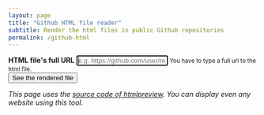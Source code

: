 ```yaml
---
layout: page
title: "Github HTML file reader"
subtitle: Render the html files in public Github repositories
permalink: /github-html
---
```


<form id="previewform" onsubmit="location.href='{{site.url}}{{site.baseurl}}/github-html?'+this.file.value;return false">
  <div class="form-group">
    <label for="exampleInputEmail1"><strong>HTML file's full URL</strong></label>
    <input type="url" id="file" value="" class="form-control" placeholder="e.g. https://github.com/user/repo/blob/master/index.html" autofocus>
    <small class="form-text text-muted">You have to type a full url to the html file.</small>
  </div>
  <button type="submit" class="btn btn-primary">See the rendered file</button>
</form>

<script>
  (function () {

    var previewForm = document.getElementById('previewform');

    var url = location.search.substring(1).replace(/\/\/github\.com/, '//raw.githubusercontent.com').replace(/\/blob\//, '/'); //Get URL of the raw file

    var replaceAssets = function () {
      var frame, a, link, links = [], script, scripts = [], i, href, src;
      //Framesets
      if (document.querySelectorAll('frameset').length)
        return; //Don't replace CSS/JS if it's a frameset, because it will be erased by document.write()
      //Frames
      frame = document.querySelectorAll('iframe[src],frame[src]');
      for (i = 0; i < frame.length; ++i) {
        src = frame[i].src; //Get absolute URL
        if (src.indexOf('//raw.githubusercontent.com') > 0 || src.indexOf('//bitbucket.org') > 0) { //Check if it's from raw.github.com or bitbucket.org
          frame[i].src = '//' + location.hostname + location.pathname + '?' + src; //Then rewrite URL so it can be loaded using CORS proxy
        }
      }
      //Links
      a = document.querySelectorAll('a[href]');
      for (i = 0; i < a.length; ++i) {
        href = a[i].href; //Get absolute URL
        if (href.indexOf('#') > 0) { //Check if it's an anchor
          a[i].href = '//' + location.hostname + location.pathname + location.search + '#' + a[i].hash.substring(1); //Then rewrite URL with support for empty anchor
        } else if ((href.indexOf('//raw.githubusercontent.com') > 0 || href.indexOf('//bitbucket.org') > 0) && (href.indexOf('.html') > 0 || href.indexOf('.htm') > 0)) { //Check if it's from raw.github.com or bitbucket.org and to HTML files
          a[i].href = '//' + location.hostname + location.pathname + '?' + href; //Then rewrite URL so it can be loaded using CORS proxy
        }
      }
      //Stylesheets
      link = document.querySelectorAll('link[rel=stylesheet]');
      for (i = 0; i < link.length; ++i) {
        href = link[i].href; //Get absolute URL
        if (href.indexOf('//raw.githubusercontent.com') > 0 || href.indexOf('//bitbucket.org') > 0) { //Check if it's from raw.github.com or bitbucket.org
          links.push(fetchProxy(href, null, 0)); //Then add it to links queue and fetch using CORS proxy
        }
      }
      Promise.all(links).then(function (res) {
        for (i = 0; i < res.length; ++i) {
          loadCSS(res[i]);
        }
      });
      //Scripts
      script = document.querySelectorAll('script[type="text/htmlpreview"]');
      for (i = 0; i < script.length; ++i) {
        src = script[i].src; //Get absolute URL
        if (src.indexOf('//raw.githubusercontent.com') > 0 || src.indexOf('//bitbucket.org') > 0) { //Check if it's from raw.github.com or bitbucket.org
          scripts.push(fetchProxy(src, null, 0)); //Then add it to scripts queue and fetch using CORS proxy
        } else {
          script[i].removeAttribute('type');
          scripts.push(script[i].innerHTML); //Add inline script to queue to eval in order
        }
      }
      Promise.all(scripts).then(function (res) {
        for (i = 0; i < res.length; ++i) {
          loadJS(res[i]);
        }
      });
    };

    var loadHTML = function (data) {
      if (data) {
        data = data.replace(/<head([^>]*)>/i, '<head$1><base href="' + url + '">').replace(/<script(\s*src=["'][^"']*["'])?(\s*type=["'](text|application)\/javascript["'])?/gi, '<script type="text/htmlpreview"$1'); //Add <base> just after <head> and replace <script type="text/javascript"> with <script type="text/htmlpreview">
        setTimeout(function () {
          document.open();
          document.write(data);
          document.close();
          replaceAssets();
        }, 10); //Delay updating document to have it cleared before
      }
    };

    var loadCSS = function (data) {
      if (data) {
        var style = document.createElement('style');
        style.innerHTML = data;
        document.head.appendChild(style);
      }
    };

    var loadJS = function (data) {
      if (data) {
        var script = document.createElement('script');
        script.innerHTML = data;
        document.body.appendChild(script);
      }
    };

    var fetchProxy = function (url, options, i) {
      var proxy = [
        'https://cors.io/?',
        'https://jsonp.afeld.me/?url=',
        'https://cors-anywhere.herokuapp.com/'
      ];
      return fetch(proxy[i] + url, options).then(function (res) {
        if (!res.ok)
          throw new Error('Cannot load ' + url + ': ' + res.status + ' ' + res.statusText);
        return res.text();
      }).catch(function (error) {
        if (i === proxy.length - 1)
          throw error;
        return fetchProxy(url, options, i + 1);
      })
    };

    if (url && url.indexOf(location.hostname) < 0)
      fetchProxy(url, null, 0).then(loadHTML).catch(function (error) {
        console.error(error);
        previewForm.style.display = 'block';
        previewForm.innerText = error;
      });
    else
      previewForm.style.display = 'block';

  })()
</script>

*This page uses the [source code of htmlpreview](https://github.com/htmlpreview/htmlpreview.github.com). You can display even any website using this tool.*